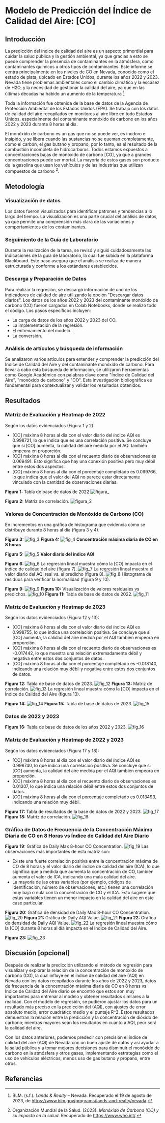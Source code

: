 # Modelo de Predicción del Índice de Calidad del Aire: [CO]

## Introducción

La predicción del índice de calidad del aire es un aspecto primordial para cuidar la salud pública y la gestión ambiental, ya que gracias a esto se puede comprender la presencia de contaminantes en la atmósfera, como contaminantes químicos u otros tipos de contaminantes. Este informe se centra principalmente en los niveles de CO en Nevada, conocido como el estado de plata, ubicado en Estados Unidos, durante los años 2022 y 2023. Nevada tiene problemas ambientales como el cambio climático y la escasez de H2O, y la necesidad de gestionar la calidad del aire, ya que en las últimas décadas ha habido un aumento de la temperatura [^1].

Toda la información fue obtenida de la base de datos de la Agencia de Protección Ambiental de los Estados Unidos (EPA). Se trabajó con los datos de calidad del aire recopilados en monitores al aire libre en todo Estados Unidos, especialmente del contaminante monóxido de carbono en los años 2022 y 2023 durante 8 horas al día.

El monóxido de carbono es un gas que no se puede ver, es inodoro e insípido, y se libera cuando las sustancias no se queman completamente, como el carbón, el gas butano y propano; por lo tanto, es el resultado de la combustión incompleta de hidrocarburos. Todos estamos expuestos a concentraciones bajas de monóxido de carbono [CO], ya que a grandes concentraciones puede ser mortal. La mayoría de estos gases son producto de la gasolina que usan los vehículos y de las industrias que utilizan compuestos de carbono [^2].

## Metodología

### Visualización de datos

Los datos fueron visualizados para identificar patrones y tendencias a lo largo del tiempo. La visualización es una parte crucial del análisis de datos, ya que permite una comprensión más clara de las variaciones y comportamientos de los contaminantes.

### Seguimiento de la Guía de Laboratorio

Durante la realización de la tarea, se revisó y siguió cuidadosamente las indicaciones de la guía de laboratorio, la cual fue subida en la plataforma Blackboard. Este paso asegura que el análisis se realiza de manera estructurada y conforme a los estándares establecidos.

### Descarga y Preparación de Datos

Para realizar la regresión, se descargó información de uno de los indicadores de calidad de aire utilizando la opción "Descargar datos diarios". Los datos de los años 2022 y 2023 del contaminante monóxido de carbono (CO) fueron cargados en Colab Notebooks, donde se realizó todo el código. Los pasos específicos incluyen:

- La carga de datos de los años 2022 y 2023 del CO.
- La implementación de la regresión.
- El entrenamiento del modelo.
- La conversión.

### Análisis de artículos y búsqueda de información

Se analizaron varios artículos para entender y comprender la predicción del Índice de Calidad del Aire y del contaminante monóxido de carbono. Para llevar a cabo esta búsqueda de información, se utilizaron herramientas como Google Académico con palabras clave como "Índice de Calidad del Aire", "monóxido de carbono" y "CO". Esta investigación bibliográfica es fundamental para contextualizar y validar los resultados obtenidos.

## Resultados

### Matriz de Evaluación y Heatmap de 2022

Según los datos evidenciados (Figura 1 y 2):

- [CO] máxima 8 horas al día con el valor diario del índice AQI es 0.998721, lo que indica que es una correlación positiva. Se concluye que si [CO] aumenta, la calidad del aire medida por el AQI también empeora en proporción.
- [CO] máxima 8 horas al día con el recuento diario de observaciones es 0.069491. Esto significa que hay una conexión positiva pero muy débil entre estos dos aspectos.
- [CO] máxima 8 horas al día con el porcentaje completado es 0.069766, lo que indica que el valor del AQI no parece estar directamente vinculado con la cantidad de observaciones diarias.

**Figura 1:** Tabla de base de datos de 2022
![figura_](https://private-user-images.githubusercontent.com/166184502/361308679-5650fd6d-401d-41ea-bc34-404e968f65fd.jpg?jwt=eyJhbGciOiJIUzI1NiIsInR5cCI6IkpXVCJ9.eyJpc3MiOiJnaXRodWIuY29tIiwiYXVkIjoicmF3LmdpdGh1YnVzZXJjb250ZW50LmNvbSIsImtleSI6ImtleTUiLCJleHAiOjE3MjQ2NDg4MTksIm5iZiI6MTcyNDY0ODUxOSwicGF0aCI6Ii8xNjYxODQ1MDIvMzYxMzA4Njc5LTU2NTBmZDZkLTQwMWQtNDFlYS1iYzM0LTQwNGU5NjhmNjVmZC5qcGc_WC1BbXotQWxnb3JpdGhtPUFXUzQtSE1BQy1TSEEyNTYmWC1BbXotQ3JlZGVudGlhbD1BS0lBVkNPRFlMU0E1M1BRSzRaQSUyRjIwMjQwODI2JTJGdXMtZWFzdC0xJTJGczMlMkZhd3M0X3JlcXVlc3QmWC1BbXotRGF0ZT0yMDI0MDgyNlQwNTAxNTlaJlgtQW16LUV4cGlyZXM9MzAwJlgtQW16LVNpZ25hdHVyZT04OWEwYzZkZThiYzk5NDY5N2VhZmNmOTcwMzExYWQ3Njc5OWYxZjg3MDJlNmJiODMwMmQwY2NhZDBkNzIyOTIyJlgtQW16LVNpZ25lZEhlYWRlcnM9aG9zdCZhY3Rvcl9pZD0wJmtleV9pZD0wJnJlcG9faWQ9MCJ9.PBJZuZw3aCnOPTHantCTO6s-j71GLPLb4dM79TU5Svk)

**Figura 2:** Matriz de correlación.
![figura_2](https://private-user-images.githubusercontent.com/166184502/361309071-a25d9176-f953-4cc3-b9f2-675540b08220.jpg?jwt=eyJhbGciOiJIUzI1NiIsInR5cCI6IkpXVCJ9.eyJpc3MiOiJnaXRodWIuY29tIiwiYXVkIjoicmF3LmdpdGh1YnVzZXJjb250ZW50LmNvbSIsImtleSI6ImtleTUiLCJleHAiOjE3MjQ2NTAyNDMsIm5iZiI6MTcyNDY0OTk0MywicGF0aCI6Ii8xNjYxODQ1MDIvMzYxMzA5MDcxLWEyNWQ5MTc2LWY5NTMtNGNjMy1iOWYyLTY3NTU0MGIwODIyMC5qcGc_WC1BbXotQWxnb3JpdGhtPUFXUzQtSE1BQy1TSEEyNTYmWC1BbXotQ3JlZGVudGlhbD1BS0lBVkNPRFlMU0E1M1BRSzRaQSUyRjIwMjQwODI2JTJGdXMtZWFzdC0xJTJGczMlMkZhd3M0X3JlcXVlc3QmWC1BbXotRGF0ZT0yMDI0MDgyNlQwNTI1NDNaJlgtQW16LUV4cGlyZXM9MzAwJlgtQW16LVNpZ25hdHVyZT1lZGY2OTU2ODk5M2ZlYzU2M2Q3Yjc4MTdlZDhlZTdhM2MyODI2YTU4NGIzYzQ3MjFlNGFlMTY4OWFlNDU4OWRlJlgtQW16LVNpZ25lZEhlYWRlcnM9aG9zdCZhY3Rvcl9pZD0wJmtleV9pZD0wJnJlcG9faWQ9MCJ9.GCekMtoHqBqE4SsESd9SmD4sFtEtAjubICKYwA4hsYk)
### Valores de Concentración de Monóxido de Carbono (CO)

En incrementos en una gráfica de histograma que evidencia cómo se distribuye durante 8 horas al día (figura 3 y 4).

**Figura 3:**
![fig_3](https://private-user-images.githubusercontent.com/166184502/361309588-9d147312-e523-45eb-bfc5-42f640a671c0.jpg?jwt=eyJhbGciOiJIUzI1NiIsInR5cCI6IkpXVCJ9.eyJpc3MiOiJnaXRodWIuY29tIiwiYXVkIjoicmF3LmdpdGh1YnVzZXJjb250ZW50LmNvbSIsImtleSI6ImtleTUiLCJleHAiOjE3MjQ2NTAzNzEsIm5iZiI6MTcyNDY1MDA3MSwicGF0aCI6Ii8xNjYxODQ1MDIvMzYxMzA5NTg4LTlkMTQ3MzEyLWU1MjMtNDVlYi1iZmM1LTQyZjY0MGE2NzFjMC5qcGc_WC1BbXotQWxnb3JpdGhtPUFXUzQtSE1BQy1TSEEyNTYmWC1BbXotQ3JlZGVudGlhbD1BS0lBVkNPRFlMU0E1M1BRSzRaQSUyRjIwMjQwODI2JTJGdXMtZWFzdC0xJTJGczMlMkZhd3M0X3JlcXVlc3QmWC1BbXotRGF0ZT0yMDI0MDgyNlQwNTI3NTFaJlgtQW16LUV4cGlyZXM9MzAwJlgtQW16LVNpZ25hdHVyZT1hZWI1MzMyMmFjN2E0YjUzMGQ0ODU0ZmRhZjdiNmQxMDM3NzlmMmJjNGJmMmMzNTM4NTZmYWY0ZTNlMjNlMjBkJlgtQW16LVNpZ25lZEhlYWRlcnM9aG9zdCZhY3Rvcl9pZD0wJmtleV9pZD0wJnJlcG9faWQ9MCJ9.dVz--sZRWjsMlFX-cKY9xd3N26uI1bkrGhbWM99jMzU)
**Figura 4:**
![fig_4](https://private-user-images.githubusercontent.com/166184502/361309668-cc623d1f-ce74-44d3-8cbb-ff2c5d872101.jpg?jwt=eyJhbGciOiJIUzI1NiIsInR5cCI6IkpXVCJ9.eyJpc3MiOiJnaXRodWIuY29tIiwiYXVkIjoicmF3LmdpdGh1YnVzZXJjb250ZW50LmNvbSIsImtleSI6ImtleTUiLCJleHAiOjE3MjQ2NTA0MjAsIm5iZiI6MTcyNDY1MDEyMCwicGF0aCI6Ii8xNjYxODQ1MDIvMzYxMzA5NjY4LWNjNjIzZDFmLWNlNzQtNDRkMy04Y2JiLWZmMmM1ZDg3MjEwMS5qcGc_WC1BbXotQWxnb3JpdGhtPUFXUzQtSE1BQy1TSEEyNTYmWC1BbXotQ3JlZGVudGlhbD1BS0lBVkNPRFlMU0E1M1BRSzRaQSUyRjIwMjQwODI2JTJGdXMtZWFzdC0xJTJGczMlMkZhd3M0X3JlcXVlc3QmWC1BbXotRGF0ZT0yMDI0MDgyNlQwNTI4NDBaJlgtQW16LUV4cGlyZXM9MzAwJlgtQW16LVNpZ25hdHVyZT1hOWFkNmIxNzkyZTRkNzI3OWM5MDI1MmQyNTg1YTBjMWU1ZTgxNmYwYmIxYzMyYjhjYzQ3YzZmZWE0MmViMDMxJlgtQW16LVNpZ25lZEhlYWRlcnM9aG9zdCZhY3Rvcl9pZD0wJmtleV9pZD0wJnJlcG9faWQ9MCJ9.4irOBXtZUJ_7CHxKW53mT7Tqgp2g37ZFwuEWR5yovvA)
**Concentración máxima diaria de CO en 8 horas**

**Figura 5:**
![fig_5](https://private-user-images.githubusercontent.com/166184502/361309898-c95f814f-336e-4d41-b933-af1c96c48c43.jpg?jwt=eyJhbGciOiJIUzI1NiIsInR5cCI6IkpXVCJ9.eyJpc3MiOiJnaXRodWIuY29tIiwiYXVkIjoicmF3LmdpdGh1YnVzZXJjb250ZW50LmNvbSIsImtleSI6ImtleTUiLCJleHAiOjE3MjQ2NTA0NzcsIm5iZiI6MTcyNDY1MDE3NywicGF0aCI6Ii8xNjYxODQ1MDIvMzYxMzA5ODk4LWM5NWY4MTRmLTMzNmUtNGQ0MS1iOTMzLWFmMWM5NmM0OGM0My5qcGc_WC1BbXotQWxnb3JpdGhtPUFXUzQtSE1BQy1TSEEyNTYmWC1BbXotQ3JlZGVudGlhbD1BS0lBVkNPRFlMU0E1M1BRSzRaQSUyRjIwMjQwODI2JTJGdXMtZWFzdC0xJTJGczMlMkZhd3M0X3JlcXVlc3QmWC1BbXotRGF0ZT0yMDI0MDgyNlQwNTI5MzdaJlgtQW16LUV4cGlyZXM9MzAwJlgtQW16LVNpZ25hdHVyZT1lNWU4NmI1YzI2OWRjMjI0Y2FkYTU2ODYwNjI1ZTcxMDdhNzIwZTNlNzM2NmFhNzNhZTdmYzYzYjA0YWVkZjdiJlgtQW16LVNpZ25lZEhlYWRlcnM9aG9zdCZhY3Rvcl9pZD0wJmtleV9pZD0wJnJlcG9faWQ9MCJ9._ZJk6GtwsCXCnhIVSzzsB0XlWYV76tRuD9No8NLE6oY)
**Valor diario del índice AQI**

**Figura 6:**
![fig_6](https://private-user-images.githubusercontent.com/166184502/361311034-c58504a9-2bb1-48cc-9054-7e2168ef593d.jpg?jwt=eyJhbGciOiJIUzI1NiIsInR5cCI6IkpXVCJ9.eyJpc3MiOiJnaXRodWIuY29tIiwiYXVkIjoicmF3LmdpdGh1YnVzZXJjb250ZW50LmNvbSIsImtleSI6ImtleTUiLCJleHAiOjE3MjQ2NDg5MjAsIm5iZiI6MTcyNDY0ODYyMCwicGF0aCI6Ii8xNjYxODQ1MDIvMzYxMzExMDM0LWM1ODUwNGE5LTJiYjEtNDhjYy05MDU0LTdlMjE2OGVmNTkzZC5qcGc_WC1BbXotQWxnb3JpdGhtPUFXUzQtSE1BQy1TSEEyNTYmWC1BbXotQ3JlZGVudGlhbD1BS0lBVkNPRFlMU0E1M1BRSzRaQSUyRjIwMjQwODI2JTJGdXMtZWFzdC0xJTJGczMlMkZhd3M0X3JlcXVlc3QmWC1BbXotRGF0ZT0yMDI0MDgyNlQwNTAzNDBaJlgtQW16LUV4cGlyZXM9MzAwJlgtQW16LVNpZ25hdHVyZT01OWZjODJhM2MyZjc2M2U1ZTdjNGRhOTFmODA5ZWJkMGY3ODQ4NGMzOWQyN2NiMWYwMGY5MTY4OWM2ZGJhOGJmJlgtQW16LVNpZ25lZEhlYWRlcnM9aG9zdCZhY3Rvcl9pZD0wJmtleV9pZD0wJnJlcG9faWQ9MCJ9.VmSTHiHx4SuOCBNGgReN4NXaRv1PgnMPujvu7VcUMY4)
La regresión lineal muestra cómo la [CO] impacta en el índice de calidad del aire (figura 7).
![fig_7](https://private-user-images.githubusercontent.com/166184502/361311082-fc934be6-1242-4f72-ae7f-f132f459cd38.jpg?jwt=eyJhbGciOiJIUzI1NiIsInR5cCI6IkpXVCJ9.eyJpc3MiOiJnaXRodWIuY29tIiwiYXVkIjoicmF3LmdpdGh1YnVzZXJjb250ZW50LmNvbSIsImtleSI6ImtleTUiLCJleHAiOjE3MjQ2NDg5MjAsIm5iZiI6MTcyNDY0ODYyMCwicGF0aCI6Ii8xNjYxODQ1MDIvMzYxMzExMDgyLWZjOTM0YmU2LTEyNDItNGY3Mi1hZTdmLWYxMzJmNDU5Y2QzOC5qcGc_WC1BbXotQWxnb3JpdGhtPUFXUzQtSE1BQy1TSEEyNTYmWC1BbXotQ3JlZGVudGlhbD1BS0lBVkNPRFlMU0E1M1BRSzRaQSUyRjIwMjQwODI2JTJGdXMtZWFzdC0xJTJGczMlMkZhd3M0X3JlcXVlc3QmWC1BbXotRGF0ZT0yMDI0MDgyNlQwNTAzNDBaJlgtQW16LUV4cGlyZXM9MzAwJlgtQW16LVNpZ25hdHVyZT1lMTI3MTlkZWYxMzQwNWNhNjFiZmRlYzg1MjRkZTM5ZGUyN2YyODNkMjdiOTE1MzA1NDY2Y2JiNTIzNTA4MDg3JlgtQW16LVNpZ25lZEhlYWRlcnM9aG9zdCZhY3Rvcl9pZD0wJmtleV9pZD0wJnJlcG9faWQ9MCJ9.uq3YsLcVsdyQ26ftSemsYYhQPCuBFrr3Hy0ZnVlFSjI)
La regresión lineal muestra el valor diario del AQI real vs. el predicho (figura 8).
![fig_8](https://private-user-images.githubusercontent.com/166184502/361311154-42589414-84d8-44db-8d96-f3aee5673a6c.jpg?jwt=eyJhbGciOiJIUzI1NiIsInR5cCI6IkpXVCJ9.eyJpc3MiOiJnaXRodWIuY29tIiwiYXVkIjoicmF3LmdpdGh1YnVzZXJjb250ZW50LmNvbSIsImtleSI6ImtleTUiLCJleHAiOjE3MjQ2NDg5MjAsIm5iZiI6MTcyNDY0ODYyMCwicGF0aCI6Ii8xNjYxODQ1MDIvMzYxMzExMTU0LTQyNTg5NDE0LTg0ZDgtNDRkYi04ZDk2LWYzYWVlNTY3M2E2Yy5qcGc_WC1BbXotQWxnb3JpdGhtPUFXUzQtSE1BQy1TSEEyNTYmWC1BbXotQ3JlZGVudGlhbD1BS0lBVkNPRFlMU0E1M1BRSzRaQSUyRjIwMjQwODI2JTJGdXMtZWFzdC0xJTJGczMlMkZhd3M0X3JlcXVlc3QmWC1BbXotRGF0ZT0yMDI0MDgyNlQwNTAzNDBaJlgtQW16LUV4cGlyZXM9MzAwJlgtQW16LVNpZ25hdHVyZT1kZTg4OGZkNTEwMDM0M2UxNzRkNTkzNGE5OTljN2QzYzQ5NWQxMmQ2MjM0NjE0ZjMxZWRkMWI5MGM4ZmNlYWI4JlgtQW16LVNpZ25lZEhlYWRlcnM9aG9zdCZhY3Rvcl9pZD0wJmtleV9pZD0wJnJlcG9faWQ9MCJ9.NZbe1xG_DR7f6cYjxH_epeDjgQitK3Kv-bRnYq_Ufh0)
Histograma de residuos para verificar la normalidad (figura 9 y 10).

**Figura 9:**
![fig_9](https://private-user-images.githubusercontent.com/166184502/361311173-2b2adce1-563f-4b26-b009-7719be60070f.jpg?jwt=eyJhbGciOiJIUzI1NiIsInR5cCI6IkpXVCJ9.eyJpc3MiOiJnaXRodWIuY29tIiwiYXVkIjoicmF3LmdpdGh1YnVzZXJjb250ZW50LmNvbSIsImtleSI6ImtleTUiLCJleHAiOjE3MjQ2NDg5MjAsIm5iZiI6MTcyNDY0ODYyMCwicGF0aCI6Ii8xNjYxODQ1MDIvMzYxMzExMTczLTJiMmFkY2UxLTU2M2YtNGIyNi1iMDA5LTc3MTliZTYwMDcwZi5qcGc_WC1BbXotQWxnb3JpdGhtPUFXUzQtSE1BQy1TSEEyNTYmWC1BbXotQ3JlZGVudGlhbD1BS0lBVkNPRFlMU0E1M1BRSzRaQSUyRjIwMjQwODI2JTJGdXMtZWFzdC0xJTJGczMlMkZhd3M0X3JlcXVlc3QmWC1BbXotRGF0ZT0yMDI0MDgyNlQwNTAzNDBaJlgtQW16LUV4cGlyZXM9MzAwJlgtQW16LVNpZ25hdHVyZT00ZThmNWQwMWY3NzkwNDIwMzg3ZGIxODYwNTA4NGJhYWJmOWEzNjgwZDIyMTgxZDBkYTAxYzcwZjA5MGQ1ODYzJlgtQW16LVNpZ25lZEhlYWRlcnM9aG9zdCZhY3Rvcl9pZD0wJmtleV9pZD0wJnJlcG9faWQ9MCJ9.Qu08QMF4ZYZmdIkqfZTl3CE_H5LbI85w3h388NaSugM)
**Figura 10:** Visualización de valores residuales vs predichos.
![fig_10](https://private-user-images.githubusercontent.com/166184502/361311201-69281675-2ed0-498f-8e73-b656eea6bacc.jpg?jwt=eyJhbGciOiJIUzI1NiIsInR5cCI6IkpXVCJ9.eyJpc3MiOiJnaXRodWIuY29tIiwiYXVkIjoicmF3LmdpdGh1YnVzZXJjb250ZW50LmNvbSIsImtleSI6ImtleTUiLCJleHAiOjE3MjQ2NDg5MjAsIm5iZiI6MTcyNDY0ODYyMCwicGF0aCI6Ii8xNjYxODQ1MDIvMzYxMzExMjAxLTY5MjgxNjc1LTJlZDAtNDk4Zi04ZTczLWI2NTZlZWE2YmFjYy5qcGc_WC1BbXotQWxnb3JpdGhtPUFXUzQtSE1BQy1TSEEyNTYmWC1BbXotQ3JlZGVudGlhbD1BS0lBVkNPRFlMU0E1M1BRSzRaQSUyRjIwMjQwODI2JTJGdXMtZWFzdC0xJTJGczMlMkZhd3M0X3JlcXVlc3QmWC1BbXotRGF0ZT0yMDI0MDgyNlQwNTAzNDBaJlgtQW16LUV4cGlyZXM9MzAwJlgtQW16LVNpZ25hdHVyZT1mNjgzNjM4MDQzODhiNjQ2ZDY2ZjU3MTUzY2VkODg2Yzc5YjI3M2FjZmY0NGEzYjRiMThjODlmNmRmNjA5YmQ1JlgtQW16LVNpZ25lZEhlYWRlcnM9aG9zdCZhY3Rvcl9pZD0wJmtleV9pZD0wJnJlcG9faWQ9MCJ9.1uii25JpiCjBm2WvxJQWU3EKYI9Wvj_vy4ZmdtBm9SE)
**Figura 11:** Tabla de base de datos de 2022.
![fig_11](https://private-user-images.githubusercontent.com/166184502/361311209-9d07e77b-4580-43f0-8ccb-b06aa17957c6.jpg?jwt=eyJhbGciOiJIUzI1NiIsInR5cCI6IkpXVCJ9.eyJpc3MiOiJnaXRodWIuY29tIiwiYXVkIjoicmF3LmdpdGh1YnVzZXJjb250ZW50LmNvbSIsImtleSI6ImtleTUiLCJleHAiOjE3MjQ2NDg5MjAsIm5iZiI6MTcyNDY0ODYyMCwicGF0aCI6Ii8xNjYxODQ1MDIvMzYxMzExMjA5LTlkMDdlNzdiLTQ1ODAtNDNmMC04Y2NiLWIwNmFhMTc5NTdjNi5qcGc_WC1BbXotQWxnb3JpdGhtPUFXUzQtSE1BQy1TSEEyNTYmWC1BbXotQ3JlZGVudGlhbD1BS0lBVkNPRFlMU0E1M1BRSzRaQSUyRjIwMjQwODI2JTJGdXMtZWFzdC0xJTJGczMlMkZhd3M0X3JlcXVlc3QmWC1BbXotRGF0ZT0yMDI0MDgyNlQwNTAzNDBaJlgtQW16LUV4cGlyZXM9MzAwJlgtQW16LVNpZ25hdHVyZT1mNTdkMWZiNWEwYjZkYzhhMTEyMjAzYzY0N2EyOWYyMmJjOGU5Nzc3Zjk5M2IxMTlhMzZhNTQ4NjJmNWNiYzVjJlgtQW16LVNpZ25lZEhlYWRlcnM9aG9zdCZhY3Rvcl9pZD0wJmtleV9pZD0wJnJlcG9faWQ9MCJ9.YkmfIBuUWYusyIzlXqV9Uo4tVS8cdTGwJ-WtEE5ZSUU)
### Matriz de Evaluación y Heatmap de 2023

Según los datos evidenciados (Figura 12 y 13):

- [CO] máxima 8 horas al día con el valor diario del índice AQI es 0.998755, lo que indica una correlación positiva. Se concluye que si [CO] aumenta, la calidad del aire medida por el AQI también empeora en proporción.
- [CO] máxima 8 horas al día con el recuento diario de observaciones es -0.017442, lo que muestra una relación extremadamente débil y negativa entre estos dos conjuntos de datos.
- [CO] máxima 8 horas al día con el porcentaje completado es -0.018140, indicando una relación muy débil y negativa entre estos dos conjuntos de datos.

**Figura 12:** Tabla de base de datos de 2023.
![fig_12](https://private-user-images.githubusercontent.com/166184502/361311243-fb9c1f71-b656-403e-ba7d-fbf0ab1b003b.jpg?jwt=eyJhbGciOiJIUzI1NiIsInR5cCI6IkpXVCJ9.eyJpc3MiOiJnaXRodWIuY29tIiwiYXVkIjoicmF3LmdpdGh1YnVzZXJjb250ZW50LmNvbSIsImtleSI6ImtleTUiLCJleHAiOjE3MjQ2NDg5MjAsIm5iZiI6MTcyNDY0ODYyMCwicGF0aCI6Ii8xNjYxODQ1MDIvMzYxMzExMjQzLWZiOWMxZjcxLWI2NTYtNDAzZS1iYTdkLWZiZjBhYjFiMDAzYi5qcGc_WC1BbXotQWxnb3JpdGhtPUFXUzQtSE1BQy1TSEEyNTYmWC1BbXotQ3JlZGVudGlhbD1BS0lBVkNPRFlMU0E1M1BRSzRaQSUyRjIwMjQwODI2JTJGdXMtZWFzdC0xJTJGczMlMkZhd3M0X3JlcXVlc3QmWC1BbXotRGF0ZT0yMDI0MDgyNlQwNTAzNDBaJlgtQW16LUV4cGlyZXM9MzAwJlgtQW16LVNpZ25hdHVyZT04NmVkNDk5MzJiODM5NzIyYzY1OWYwYTRmYmJhYmE1YWE1ZDYxNDAxODk1MjM5NDJlNzkyMjk5NTFlYjNkYzU0JlgtQW16LVNpZ25lZEhlYWRlcnM9aG9zdCZhY3Rvcl9pZD0wJmtleV9pZD0wJnJlcG9faWQ9MCJ9.ViI-r9X7oIF36PJGrxuwP3Gp4ghqyiJwmIIvYRnV_PY)
**Figura 13:** Matriz de correlación.
![fig_13](https://private-user-images.githubusercontent.com/166184502/361311268-52d3f63d-f0de-4d14-ba56-f4a302a0676d.jpg?jwt=eyJhbGciOiJIUzI1NiIsInR5cCI6IkpXVCJ9.eyJpc3MiOiJnaXRodWIuY29tIiwiYXVkIjoicmF3LmdpdGh1YnVzZXJjb250ZW50LmNvbSIsImtleSI6ImtleTUiLCJleHAiOjE3MjQ2NDg5MjAsIm5iZiI6MTcyNDY0ODYyMCwicGF0aCI6Ii8xNjYxODQ1MDIvMzYxMzExMjY4LTUyZDNmNjNkLWYwZGUtNGQxNC1iYTU2LWY0YTMwMmEwNjc2ZC5qcGc_WC1BbXotQWxnb3JpdGhtPUFXUzQtSE1BQy1TSEEyNTYmWC1BbXotQ3JlZGVudGlhbD1BS0lBVkNPRFlMU0E1M1BRSzRaQSUyRjIwMjQwODI2JTJGdXMtZWFzdC0xJTJGczMlMkZhd3M0X3JlcXVlc3QmWC1BbXotRGF0ZT0yMDI0MDgyNlQwNTAzNDBaJlgtQW16LUV4cGlyZXM9MzAwJlgtQW16LVNpZ25hdHVyZT0yNDdlMGNmYzMzNDRiMDE3YmZlMGYwYTY3NGNlNWI3M2VmNmNjNmYxZjliNzhjODNmZDY1ZGQ4MzRkNmEyN2ZhJlgtQW16LVNpZ25lZEhlYWRlcnM9aG9zdCZhY3Rvcl9pZD0wJmtleV9pZD0wJnJlcG9faWQ9MCJ9.I-A2vDYmix9uD_JTjphJYNRhqr7xxCITNadCgO-Y1ZQ)
La regresión lineal muestra cómo la [CO] impacta en el Índice de Calidad del Aire (figura 13).

**Figura 14:**
![fig_14](https://private-user-images.githubusercontent.com/166184502/361311290-7a162675-8ff4-4f25-90b3-b3215e33958e.jpg?jwt=eyJhbGciOiJIUzI1NiIsInR5cCI6IkpXVCJ9.eyJpc3MiOiJnaXRodWIuY29tIiwiYXVkIjoicmF3LmdpdGh1YnVzZXJjb250ZW50LmNvbSIsImtleSI6ImtleTUiLCJleHAiOjE3MjQ2NDg5MjAsIm5iZiI6MTcyNDY0ODYyMCwicGF0aCI6Ii8xNjYxODQ1MDIvMzYxMzExMjkwLTdhMTYyNjc1LThmZjQtNGYyNS05MGIzLWIzMjE1ZTMzOTU4ZS5qcGc_WC1BbXotQWxnb3JpdGhtPUFXUzQtSE1BQy1TSEEyNTYmWC1BbXotQ3JlZGVudGlhbD1BS0lBVkNPRFlMU0E1M1BRSzRaQSUyRjIwMjQwODI2JTJGdXMtZWFzdC0xJTJGczMlMkZhd3M0X3JlcXVlc3QmWC1BbXotRGF0ZT0yMDI0MDgyNlQwNTAzNDBaJlgtQW16LUV4cGlyZXM9MzAwJlgtQW16LVNpZ25hdHVyZT1mZDkxNDI1NGZmMzYyMzkzODVlMmJlMmIxOTUzZjZhMTU3OGIxYzcyOTgwYWYwZGU1NTJkYjk5YjllZjA2N2E0JlgtQW16LVNpZ25lZEhlYWRlcnM9aG9zdCZhY3Rvcl9pZD0wJmtleV9pZD0wJnJlcG9faWQ9MCJ9.udwGKid8C-gr5YL7LA58n4Dl0VJtRVLD0cbncrj2mrI)
**Figura 15:** Tabla de base de datos de 2023.
![fig_15](https://private-user-images.githubusercontent.com/166184502/361312033-b1ef4ba8-10dc-4a3f-8b26-050b78ad0a81.jpg?jwt=eyJhbGciOiJIUzI1NiIsInR5cCI6IkpXVCJ9.eyJpc3MiOiJnaXRodWIuY29tIiwiYXVkIjoicmF3LmdpdGh1YnVzZXJjb250ZW50LmNvbSIsImtleSI6ImtleTUiLCJleHAiOjE3MjQ2NDg5MjAsIm5iZiI6MTcyNDY0ODYyMCwicGF0aCI6Ii8xNjYxODQ1MDIvMzYxMzEyMDMzLWIxZWY0YmE4LTEwZGMtNGEzZi04YjI2LTA1MGI3OGFkMGE4MS5qcGc_WC1BbXotQWxnb3JpdGhtPUFXUzQtSE1BQy1TSEEyNTYmWC1BbXotQ3JlZGVudGlhbD1BS0lBVkNPRFlMU0E1M1BRSzRaQSUyRjIwMjQwODI2JTJGdXMtZWFzdC0xJTJGczMlMkZhd3M0X3JlcXVlc3QmWC1BbXotRGF0ZT0yMDI0MDgyNlQwNTAzNDBaJlgtQW16LUV4cGlyZXM9MzAwJlgtQW16LVNpZ25hdHVyZT1iMDlkZDRjYmM1ZTBhYjdhYWU2MmZmYjNmY2QyN2Y3MzliZDhiNmZjMGIzOThlOTcyMmRjMzI0NjQ1ZjQwMDFhJlgtQW16LVNpZ25lZEhlYWRlcnM9aG9zdCZhY3Rvcl9pZD0wJmtleV9pZD0wJnJlcG9faWQ9MCJ9.yGiJCQzubUhHNrVvSHkXZQC_T5C-PVVSba9WHM6LQ58)
### Datos de 2022 y 2023

**Figura 16:** Tabla de base de datos de los años 2022 y 2023.
![fig_16](https://private-user-images.githubusercontent.com/166184502/361312052-271089be-95ad-4353-a0b7-1aed983a3fee.jpg?jwt=eyJhbGciOiJIUzI1NiIsInR5cCI6IkpXVCJ9.eyJpc3MiOiJnaXRodWIuY29tIiwiYXVkIjoicmF3LmdpdGh1YnVzZXJjb250ZW50LmNvbSIsImtleSI6ImtleTUiLCJleHAiOjE3MjQ2NDg5MjAsIm5iZiI6MTcyNDY0ODYyMCwicGF0aCI6Ii8xNjYxODQ1MDIvMzYxMzEyMDUyLTI3MTA4OWJlLTk1YWQtNDM1My1hMGI3LTFhZWQ5ODNhM2ZlZS5qcGc_WC1BbXotQWxnb3JpdGhtPUFXUzQtSE1BQy1TSEEyNTYmWC1BbXotQ3JlZGVudGlhbD1BS0lBVkNPRFlMU0E1M1BRSzRaQSUyRjIwMjQwODI2JTJGdXMtZWFzdC0xJTJGczMlMkZhd3M0X3JlcXVlc3QmWC1BbXotRGF0ZT0yMDI0MDgyNlQwNTAzNDBaJlgtQW16LUV4cGlyZXM9MzAwJlgtQW16LVNpZ25hdHVyZT02M2ExMzdkMjM3ODU5MjZhNTUxMDUwODgyOWFlM2VkNWJhMDdiYjM0NzM0MWFmZmU4ZTAxM2U3NzU4NGIwZDcwJlgtQW16LVNpZ25lZEhlYWRlcnM9aG9zdCZhY3Rvcl9pZD0wJmtleV9pZD0wJnJlcG9faWQ9MCJ9.e3hZFRnNO5Ep8N04QWXYxNfw-SN6jiYhYiwTxivIEDc)
### Matriz de Evaluación y Heatmap de 2022 y 2023

Según los datos evidenciados (Figura 17 y 18):

- [CO] máxima 8 horas al día con el valor diario del índice AQI es 0.998740, lo que indica una correlación positiva. Se concluye que si [CO] aumenta, la calidad del aire medida por el AQI también empeora en proporción.
- [CO] máxima 8 horas al día con el recuento diario de observaciones es 0.01307, lo que indica una relación débil entre estos dos conjuntos de datos.
- [CO] máxima 8 horas al día con el porcentaje completado es 0.013493, indicando una relación muy débil.

**Figura 17:** Tabla de resultados de la base de datos de 2022 y 2023.
![fig_17](https://private-user-images.githubusercontent.com/166184502/361312070-ec532003-cc94-4d11-bd93-054b67500129.jpg?jwt=eyJhbGciOiJIUzI1NiIsInR5cCI6IkpXVCJ9.eyJpc3MiOiJnaXRodWIuY29tIiwiYXVkIjoicmF3LmdpdGh1YnVzZXJjb250ZW50LmNvbSIsImtleSI6ImtleTUiLCJleHAiOjE3MjQ2NDg5MjAsIm5iZiI6MTcyNDY0ODYyMCwicGF0aCI6Ii8xNjYxODQ1MDIvMzYxMzEyMDcwLWVjNTMyMDAzLWNjOTQtNGQxMS1iZDkzLTA1NGI2NzUwMDEyOS5qcGc_WC1BbXotQWxnb3JpdGhtPUFXUzQtSE1BQy1TSEEyNTYmWC1BbXotQ3JlZGVudGlhbD1BS0lBVkNPRFlMU0E1M1BRSzRaQSUyRjIwMjQwODI2JTJGdXMtZWFzdC0xJTJGczMlMkZhd3M0X3JlcXVlc3QmWC1BbXotRGF0ZT0yMDI0MDgyNlQwNTAzNDBaJlgtQW16LUV4cGlyZXM9MzAwJlgtQW16LVNpZ25hdHVyZT05NmRiNmU1NTk3ZmU2MzdhOWU3ZmU2MmYxYzFjZWMwYThkZjg2ODgyYjY4MjIyNjEzOTI2NTQwMzBmZDkxOWUyJlgtQW16LVNpZ25lZEhlYWRlcnM9aG9zdCZhY3Rvcl9pZD0wJmtleV9pZD0wJnJlcG9faWQ9MCJ9.ZQdIX1pgOa_Zt1vGWB-gi4RRLXVSUlte0jIdLEeSnbA)
**Figura 18:** Matriz de correlación.
![fig_18](https://private-user-images.githubusercontent.com/166184502/361312095-28e5b6ba-46e0-4610-ae09-fbe3880ebfdc.jpg?jwt=eyJhbGciOiJIUzI1NiIsInR5cCI6IkpXVCJ9.eyJpc3MiOiJnaXRodWIuY29tIiwiYXVkIjoicmF3LmdpdGh1YnVzZXJjb250ZW50LmNvbSIsImtleSI6ImtleTUiLCJleHAiOjE3MjQ2NDg5MjAsIm5iZiI6MTcyNDY0ODYyMCwicGF0aCI6Ii8xNjYxODQ1MDIvMzYxMzEyMDk1LTI4ZTViNmJhLTQ2ZTAtNDYxMC1hZTA5LWZiZTM4ODBlYmZkYy5qcGc_WC1BbXotQWxnb3JpdGhtPUFXUzQtSE1BQy1TSEEyNTYmWC1BbXotQ3JlZGVudGlhbD1BS0lBVkNPRFlMU0E1M1BRSzRaQSUyRjIwMjQwODI2JTJGdXMtZWFzdC0xJTJGczMlMkZhd3M0X3JlcXVlc3QmWC1BbXotRGF0ZT0yMDI0MDgyNlQwNTAzNDBaJlgtQW16LUV4cGlyZXM9MzAwJlgtQW16LVNpZ25hdHVyZT1iNDY3MjAwZDY1MzQ4MjE4NWJkM2ZhMGQ4ZmVjZmJhODkwNDkyMmUzMzczZDk4ZTE5Y2ZiMGIyZGQ4MzVjYTExJlgtQW16LVNpZ25lZEhlYWRlcnM9aG9zdCZhY3Rvcl9pZD0wJmtleV9pZD0wJnJlcG9faWQ9MCJ9.mzWcxlNvOwrsF1bdn2mhqcTd-6bLuxpx2CdwIMXO8l8)
### Gráfica de Datos de Frecuencia de la Concentración Máxima Diaria de CO en 8 Horas vs Índice de Calidad del Aire Diario

**Figura 19:** Gráfica de Daily Max 8-hour CO Concentration.
![fig_19](https://private-user-images.githubusercontent.com/166184502/361312657-a31847d2-a5d3-43ca-a305-cb94147139f9.jpg?jwt=eyJhbGciOiJIUzI1NiIsInR5cCI6IkpXVCJ9.eyJpc3MiOiJnaXRodWIuY29tIiwiYXVkIjoicmF3LmdpdGh1YnVzZXJjb250ZW50LmNvbSIsImtleSI6ImtleTUiLCJleHAiOjE3MjQ2NDk2NTUsIm5iZiI6MTcyNDY0OTM1NSwicGF0aCI6Ii8xNjYxODQ1MDIvMzYxMzEyNjU3LWEzMTg0N2QyLWE1ZDMtNDNjYS1hMzA1LWNiOTQxNDcxMzlmOS5qcGc_WC1BbXotQWxnb3JpdGhtPUFXUzQtSE1BQy1TSEEyNTYmWC1BbXotQ3JlZGVudGlhbD1BS0lBVkNPRFlMU0E1M1BRSzRaQSUyRjIwMjQwODI2JTJGdXMtZWFzdC0xJTJGczMlMkZhd3M0X3JlcXVlc3QmWC1BbXotRGF0ZT0yMDI0MDgyNlQwNTE1NTVaJlgtQW16LUV4cGlyZXM9MzAwJlgtQW16LVNpZ25hdHVyZT0yYWI4NThjNDdmYzIyZTdjODlhYmMyZDMyZTRiMzU3YWJiZDMxNDdhMTlkMmY1NmUxMDFlMWViNmUwNDZkNDhhJlgtQW16LVNpZ25lZEhlYWRlcnM9aG9zdCZhY3Rvcl9pZD0wJmtleV9pZD0wJnJlcG9faWQ9MCJ9.LNDpdj9ajWHGo3O6gwQe_11BcBEvZk_S7RQ5WrO1XsY)
Las observaciones más importantes de esta matriz son:

- Existe una fuerte correlación positiva entre la concentración máxima de CO de 8 horas y el valor diario del índice de calidad del aire (ICA), lo que significa que a medida que aumenta la concentración de CO, también aumenta el valor de ICA, indicando una mala calidad del aire.
- La mayoría de las otras variables (por ejemplo, códigos de identificación, número de observaciones, etc.) tienen una correlación muy baja o nula con la concentración de CO y el ICA. Esto sugiere que estas variables tienen un menor impacto en la calidad del aire en este caso particular.

**Figura 20:** Gráfica de densidad de Daily Max 8-hour CO Concentration.
![fig_20](https://private-user-images.githubusercontent.com/166184502/361312679-23cc52ce-a7c1-4c50-8870-2d755b23e41b.jpg?jwt=eyJhbGciOiJIUzI1NiIsInR5cCI6IkpXVCJ9.eyJpc3MiOiJnaXRodWIuY29tIiwiYXVkIjoicmF3LmdpdGh1YnVzZXJjb250ZW50LmNvbSIsImtleSI6ImtleTUiLCJleHAiOjE3MjQ2NDk2NTUsIm5iZiI6MTcyNDY0OTM1NSwicGF0aCI6Ii8xNjYxODQ1MDIvMzYxMzEyNjc5LTIzY2M1MmNlLWE3YzEtNGM1MC04ODcwLTJkNzU1YjIzZTQxYi5qcGc_WC1BbXotQWxnb3JpdGhtPUFXUzQtSE1BQy1TSEEyNTYmWC1BbXotQ3JlZGVudGlhbD1BS0lBVkNPRFlMU0E1M1BRSzRaQSUyRjIwMjQwODI2JTJGdXMtZWFzdC0xJTJGczMlMkZhd3M0X3JlcXVlc3QmWC1BbXotRGF0ZT0yMDI0MDgyNlQwNTE1NTVaJlgtQW16LUV4cGlyZXM9MzAwJlgtQW16LVNpZ25hdHVyZT0wMTQxZTk2ZDQ2MDMzOGFjM2E2OTVkZDUzOWFiNjk2M2FiOGNhZDJiZTNhOWQxZDQ3ODhjMmU5MGRhOWQxM2UzJlgtQW16LVNpZ25lZEhlYWRlcnM9aG9zdCZhY3Rvcl9pZD0wJmtleV9pZD0wJnJlcG9faWQ9MCJ9.I1GoJeMvmUxv6GmxbqpSHGdBSpbFi17ldBl1-jUNR6A)
**Figura 21:** Gráfica de Daily AQI Value.
![fig_21](https://private-user-images.githubusercontent.com/166184502/361312702-66fbcfff-5986-445e-b26d-a2f31f271d31.jpg?jwt=eyJhbGciOiJIUzI1NiIsInR5cCI6IkpXVCJ9.eyJpc3MiOiJnaXRodWIuY29tIiwiYXVkIjoicmF3LmdpdGh1YnVzZXJjb250ZW50LmNvbSIsImtleSI6ImtleTUiLCJleHAiOjE3MjQ2NDk2NTUsIm5iZiI6MTcyNDY0OTM1NSwicGF0aCI6Ii8xNjYxODQ1MDIvMzYxMzEyNzAyLTY2ZmJjZmZmLTU5ODYtNDQ1ZS1iMjZkLWEyZjMxZjI3MWQzMS5qcGc_WC1BbXotQWxnb3JpdGhtPUFXUzQtSE1BQy1TSEEyNTYmWC1BbXotQ3JlZGVudGlhbD1BS0lBVkNPRFlMU0E1M1BRSzRaQSUyRjIwMjQwODI2JTJGdXMtZWFzdC0xJTJGczMlMkZhd3M0X3JlcXVlc3QmWC1BbXotRGF0ZT0yMDI0MDgyNlQwNTE1NTVaJlgtQW16LUV4cGlyZXM9MzAwJlgtQW16LVNpZ25hdHVyZT1mOGIzNWViYTlhOWM4OGQ1ZTE5ZjlhYjRhYWMzZGI3ZjlmMTFkYTZiZDQ1MjE3NTk0M2I2MWRhODM3MmY1YWVjJlgtQW16LVNpZ25lZEhlYWRlcnM9aG9zdCZhY3Rvcl9pZD0wJmtleV9pZD0wJnJlcG9faWQ9MCJ9.gZHy_Gh2g-wkrW-JzNxuk097mklisztrZy6SlOFn2gA)
**Figura 22:** Gráfica de densidad de Daily AQI Value.
![fig_22](https://private-user-images.githubusercontent.com/166184502/361313017-cd495310-9240-43ed-a389-0ee2a45dee37.jpg?jwt=eyJhbGciOiJIUzI1NiIsInR5cCI6IkpXVCJ9.eyJpc3MiOiJnaXRodWIuY29tIiwiYXVkIjoicmF3LmdpdGh1YnVzZXJjb250ZW50LmNvbSIsImtleSI6ImtleTUiLCJleHAiOjE3MjQ2NDk2NTUsIm5iZiI6MTcyNDY0OTM1NSwicGF0aCI6Ii8xNjYxODQ1MDIvMzYxMzEzMDE3LWNkNDk1MzEwLTkyNDAtNDNlZC1hMzg5LTBlZTJhNDVkZWUzNy5qcGc_WC1BbXotQWxnb3JpdGhtPUFXUzQtSE1BQy1TSEEyNTYmWC1BbXotQ3JlZGVudGlhbD1BS0lBVkNPRFlMU0E1M1BRSzRaQSUyRjIwMjQwODI2JTJGdXMtZWFzdC0xJTJGczMlMkZhd3M0X3JlcXVlc3QmWC1BbXotRGF0ZT0yMDI0MDgyNlQwNTE1NTVaJlgtQW16LUV4cGlyZXM9MzAwJlgtQW16LVNpZ25hdHVyZT0xMzNmNTE0MGEzNjc0ZDNmYjdkMjI1ZjkyMDc0Y2Q3Y2Y5MjVlMTk5ZDE5OWNlNzAwNGNkZDIxYmNiYzA0NjVjJlgtQW16LVNpZ25lZEhlYWRlcnM9aG9zdCZhY3Rvcl9pZD0wJmtleV9pZD0wJnJlcG9faWQ9MCJ9.uXQXBUspi36EXuw6pAFCnRgMEwawLkxPB8YA_nFllGE)
La regresión lineal muestra cómo la [CO] durante 8 horas al día impacta en el Índice de Calidad del Aire.

**Figura 23:**
![fig_23](https://private-user-images.githubusercontent.com/166184502/361313059-26aadb5a-82d1-4329-b6b7-dc8008bd2eb5.jpg?jwt=eyJhbGciOiJIUzI1NiIsInR5cCI6IkpXVCJ9.eyJpc3MiOiJnaXRodWIuY29tIiwiYXVkIjoicmF3LmdpdGh1YnVzZXJjb250ZW50LmNvbSIsImtleSI6ImtleTUiLCJleHAiOjE3MjQ2NDk2NTUsIm5iZiI6MTcyNDY0OTM1NSwicGF0aCI6Ii8xNjYxODQ1MDIvMzYxMzEzMDU5LTI2YWFkYjVhLTgyZDEtNDMyOS1iNmI3LWRjODAwOGJkMmViNS5qcGc_WC1BbXotQWxnb3JpdGhtPUFXUzQtSE1BQy1TSEEyNTYmWC1BbXotQ3JlZGVudGlhbD1BS0lBVkNPRFlMU0E1M1BRSzRaQSUyRjIwMjQwODI2JTJGdXMtZWFzdC0xJTJGczMlMkZhd3M0X3JlcXVlc3QmWC1BbXotRGF0ZT0yMDI0MDgyNlQwNTE1NTVaJlgtQW16LUV4cGlyZXM9MzAwJlgtQW16LVNpZ25hdHVyZT00ZTczZGQ2NGU3MGEyMzYyN2Q4ZTdiMzY3ZDdmOTAxMDZmZTBlODJiZmM1ZTk0YTY2NmE4YWYzN2UzYzFkMDA5JlgtQW16LVNpZ25lZEhlYWRlcnM9aG9zdCZhY3Rvcl9pZD0wJmtleV9pZD0wJnJlcG9faWQ9MCJ9.h0319-p7VTu24lkA0YdK_9QhJXfmV4ynJshrRxJ4Z9k)
## Discusión [opcional]

Después de realizar la predicción utilizando el método de regresión para visualizar y explorar la relación de la concentración de monóxido de carbono (CO), la cual influye en el índice de calidad del aire (AQI) en Nevada con los datos recopilados durante los años de 2022 y 2023, datos de frecuencia de la concentración máxima diaria de CO en 8 horas vs Índice de Calidad del Aire diario se encontró que estos son muy importantes para entrenar al modelo y obtener resultados similares a la realidad. Con el modelo de regresión, se pudieron ajustar los datos para un resultado más preciso en la predicción del (AQI), con ajustes de error absoluto medio, error cuadrático medio y el puntaje R^2. Estos resultados demuestran la relación entre la predicción y la concentración de dióxido de carbono; mientras mayores sean los resultados en cuanto a AQI, peor será la calidad del aire.

Con los datos anteriores, podemos predecir con precisión el índice de calidad del aire (AQI) de Nevada con un buen ajuste de datos y así ayudar a la salud pública y a tomar mejores decisiones para disminuir el monóxido de carbono en la atmósfera y otros gases, implementando estrategias como el uso de vehículos eléctricos, menos uso de gas butano y propano, entre otros.

## Referencias

[^1]: BLM. (s.f.). *Lands & Realty* – Nevada. Recuperado el 19 de agosto de 2023, de https://www.blm.gov/programs/lands-and-realty/nevada.
[^2]: Organización Mundial de la Salud. (2023). *Monóxido de Carbono (CO) y su impacto en la salud*. Recuperado de https://www.who.int/.







